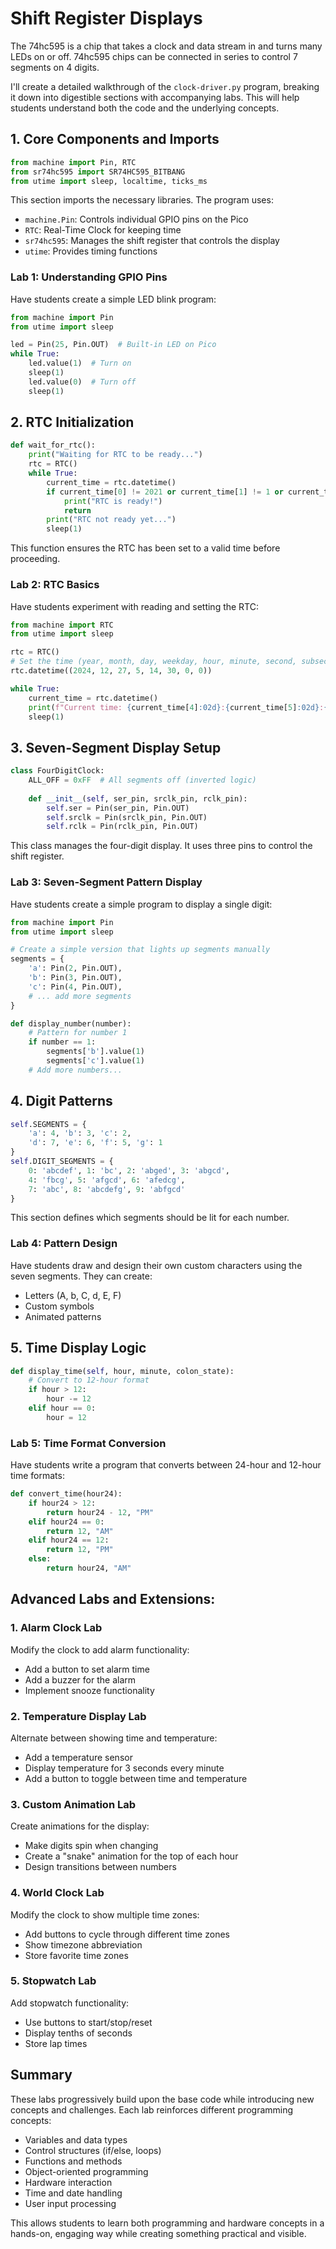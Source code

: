 # Shift Register Displays

The 74hc595 is a chip that takes a clock and data stream in and turns many LEDs on or off.
74hc595 chips can be connected in series to control 7 segments on 4 digits.

I'll create a detailed walkthrough of the ```clock-driver.py``` program, breaking it down into digestible sections with accompanying labs. This will help students understand both the code and the underlying concepts.

## 1. Core Components and Imports

```python
from machine import Pin, RTC 
from sr74hc595 import SR74HC595_BITBANG
from utime import sleep, localtime, ticks_ms
```

This section imports the necessary libraries. The program uses:
- `machine.Pin`: Controls individual GPIO pins on the Pico
- `RTC`: Real-Time Clock for keeping time
- `sr74hc595`: Manages the shift register that controls the display
- `utime`: Provides timing functions

### **Lab 1: Understanding GPIO Pins**

Have students create a simple LED blink program:

```python
from machine import Pin
from utime import sleep

led = Pin(25, Pin.OUT)  # Built-in LED on Pico
while True:
    led.value(1)  # Turn on
    sleep(1)
    led.value(0)  # Turn off
    sleep(1)
```

## 2. RTC Initialization

```python
def wait_for_rtc():
    print("Waiting for RTC to be ready...")
    rtc = RTC()
    while True:
        current_time = rtc.datetime()
        if current_time[0] != 2021 or current_time[1] != 1 or current_time[2] != 1:
            print("RTC is ready!")
            return
        print("RTC not ready yet...")
        sleep(1)
```

This function ensures the RTC has been set to a valid time before proceeding.

### **Lab 2: RTC Basics**

Have students experiment with reading and setting the RTC:

```python
from machine import RTC
from utime import sleep

rtc = RTC()
# Set the time (year, month, day, weekday, hour, minute, second, subsecond)
rtc.datetime((2024, 12, 27, 5, 14, 30, 0, 0))

while True:
    current_time = rtc.datetime()
    print(f"Current time: {current_time[4]:02d}:{current_time[5]:02d}:{current_time[6]:02d}")
    sleep(1)
```

## 3. Seven-Segment Display Setup
```python
class FourDigitClock:
    ALL_OFF = 0xFF  # All segments off (inverted logic)
    
    def __init__(self, ser_pin, srclk_pin, rclk_pin):
        self.ser = Pin(ser_pin, Pin.OUT)
        self.srclk = Pin(srclk_pin, Pin.OUT) 
        self.rclk = Pin(rclk_pin, Pin.OUT)
```
This class manages the four-digit display. It uses three pins to control the shift register.

### **Lab 3: Seven-Segment Pattern Display**
Have students create a simple program to display a single digit:
```python
from machine import Pin
from utime import sleep

# Create a simple version that lights up segments manually
segments = {
    'a': Pin(2, Pin.OUT),
    'b': Pin(3, Pin.OUT),
    'c': Pin(4, Pin.OUT),
    # ... add more segments
}

def display_number(number):
    # Pattern for number 1
    if number == 1:
        segments['b'].value(1)
        segments['c'].value(1)
    # Add more numbers...
```

## 4. Digit Patterns

```python
self.SEGMENTS = {
    'a': 4, 'b': 3, 'c': 2, 
    'd': 7, 'e': 6, 'f': 5, 'g': 1
}
self.DIGIT_SEGMENTS = {
    0: 'abcdef', 1: 'bc', 2: 'abged', 3: 'abgcd',
    4: 'fbcg', 5: 'afgcd', 6: 'afedcg', 
    7: 'abc', 8: 'abcdefg', 9: 'abfgcd'
}
```
This section defines which segments should be lit for each number.

### **Lab 4: Pattern Design**

Have students draw and design their own custom characters using the seven segments. They can create:
- Letters (A, b, C, d, E, F)
- Custom symbols
- Animated patterns

## 5. Time Display Logic

```python
def display_time(self, hour, minute, colon_state):
    # Convert to 12-hour format
    if hour > 12:
        hour -= 12
    elif hour == 0:  
        hour = 12
```

### **Lab 5: Time Format Conversion**
Have students write a program that converts between 24-hour and 12-hour time formats:

```python
def convert_time(hour24):
    if hour24 > 12:
        return hour24 - 12, "PM"
    elif hour24 == 0:
        return 12, "AM"
    elif hour24 == 12:
        return 12, "PM"
    else:
        return hour24, "AM"
```

## Advanced Labs and Extensions:

### 1. **Alarm Clock Lab**

Modify the clock to add alarm functionality:
- Add a button to set alarm time
- Add a buzzer for the alarm
- Implement snooze functionality

### 2. **Temperature Display Lab**

Alternate between showing time and temperature:
- Add a temperature sensor
- Display temperature for 3 seconds every minute
- Add a button to toggle between time and temperature

### 3. **Custom Animation Lab**

Create animations for the display:
- Make digits spin when changing
- Create a "snake" animation for the top of each hour
- Design transitions between numbers

### 4. **World Clock Lab**

Modify the clock to show multiple time zones:
- Add buttons to cycle through different time zones
- Show timezone abbreviation
- Store favorite time zones

### 5. **Stopwatch Lab**
Add stopwatch functionality:
- Use buttons to start/stop/reset
- Display tenths of seconds
- Store lap times

## Summary

These labs progressively build upon the base code while introducing new concepts and challenges. Each lab reinforces different programming concepts:

- Variables and data types
- Control structures (if/else, loops)
- Functions and methods
- Object-oriented programming
- Hardware interaction
- Time and date handling
- User input processing

This allows students to learn both programming and hardware concepts in a hands-on, engaging way while creating something practical and visible.
